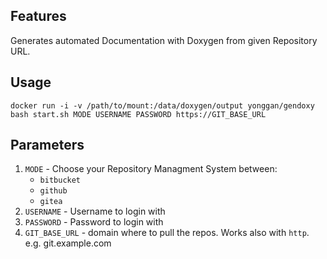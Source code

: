 ## Features
Generates automated Documentation with Doxygen from given Repository URL.

## Usage
`docker run -i -v /path/to/mount:/data/doxygen/output yonggan/gendoxy bash start.sh MODE USERNAME PASSWORD https://GIT_BASE_URL`

## Parameters

 1.   `MODE`  - Choose your Repository Managment System between:
		 - `bitbucket`
		 - `github`
		 - `gitea`
 2. `USERNAME`  - Username to login with
 3. `PASSWORD`  - Password to login with
 4. `GIT_BASE_URL` - domain where to pull the repos. Works also with `http`. e.g. git.example.com